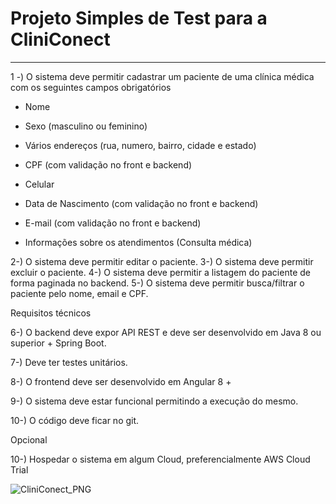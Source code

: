 # Projeto Simples de Test para a CliniConect #
---

1 -) O sistema deve permitir cadastrar um paciente de uma clínica médica com os seguintes campos obrigatórios

- Nome
- Sexo (masculino ou feminino)
- Vários endereços (rua, numero, bairro, cidade e estado)
- CPF (com validação no front e backend)
- Celular
- Data de Nascimento (com validação no front e backend)
- E-mail (com validação no front e backend)

- Informações sobre os atendimentos (Consulta médica)

2-) O sistema deve permitir editar o paciente.
3​-) O sistema deve permitir excluir o paciente.
4-) O sistema deve permitir a listagem do paciente de forma paginada no backend.
5-) O sistema deve permitir busca/filtrar o paciente pelo nome, email e CPF.

Requisitos técnicos

6-) O backend deve expor API REST e deve ser desenvolvido em Java 8 ou superior + Spring Boot. 

7-) Deve ter testes unitários.

8-) O frontend deve ser desenvolvido em Angular 8 +

9-) O sistema deve estar funcional permitindo a execução do mesmo.

10-) O código deve ficar no git.

Opcional

10-) Hospedar o sistema em algum Cloud, preferencialmente AWS Cloud Trial


![CliniConect_PNG](https://github.com/user-attachments/assets/5a198cd0-c6ed-4aa4-8d19-876622a96bd1)


